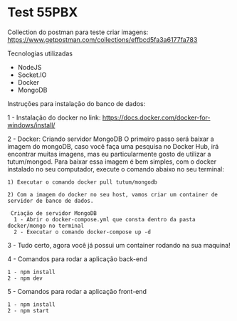 # Test 55PBX

Collection do postman para teste criar imagens:
https://www.getpostman.com/collections/effbcd5fa3a6177fa783

Tecnologias utilizadas

* NodeJS
* Socket.IO
* Docker
* MongoDB

Instruções para instalação do banco de dados:

1 - Instalação do docker no link: https://docs.docker.com/docker-for-windows/install/

2 - Docker: Criando servidor MongoDB
    O primeiro passo será baixar a imagem do mongoDB, caso você faça uma pesquisa no Docker Hub, irá encontrar muitas imagens, mas eu particularmente gosto de utilizar a tutum/mongod. Para baixar essa imagem é bem simples, com o docker instalado no seu computador, execute o comando abaixo no seu terminal:

    1) Executar o comando docker pull tutum/mongodb

    2) Com a imagem do docker no seu host, vamos criar um container de servidor de banco de dados.

     Criação de servidor MongoDB
      1 - Abrir o docker-compose.yml que consta dentro da pasta docker/mongo no terminal
      2 - Executar o comando docker-compose up -d

3 - Tudo certo, agora você já possui um container rodando na sua maquina!

4 - Comandos para rodar a aplicação back-end

    1 - npm install
    2 - npm dev
  
5 - Comandos para rodar a aplicação front-end

    1 - npm install
    2 - npm start
